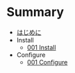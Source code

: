 # Summary
* [はじめに](README.md)
* Install
	* [001 Install](configure/001_install.md)
* Configure
	* [001 Configure](configure/001_setting.md)